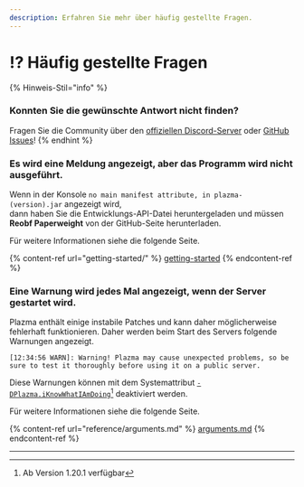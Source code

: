 ```yaml
---
description: Erfahren Sie mehr über häufig gestellte Fragen.
---
```


# ⁉️ Häufig gestellte Fragen

{% Hinweis-Stil="info" %}

### Konnten Sie die gewünschte Antwort nicht finden?

Fragen Sie die Community über den [offiziellen Discord-Server](https://discord.gg/MmfC52K8A8) oder [GitHub Issues](https://github.com/PlazmaMC/PlazmaBukkit/issues)!
{% endhint %}

### Es wird eine Meldung angezeigt, aber das Programm wird nicht ausgeführt.

Wenn in der Konsole `no main manifest attribute, in plazma-(version).jar` angezeigt wird,\
dann haben Sie die Entwicklungs-API-Datei heruntergeladen und müssen **Reobf Paperweight** von der GitHub-Seite herunterladen.

Für weitere Informationen siehe die folgende Seite.

{% content-ref url="getting-started/" %}
[getting-started](getting-started#id-2)
{% endcontent-ref %}

### Eine Warnung wird jedes Mal angezeigt, wenn der Server gestartet wird.

Plazma enthält einige instabile Patches und kann daher möglicherweise fehlerhaft funktionieren. Daher werden beim Start des Servers folgende Warnungen angezeigt.

```log
[12:34:56 WARN]: Warning! Plazma may cause unexpected problems, so be sure to test it thoroughly before using it on a public server.
```

Diese Warnungen können mit dem Systemattribut [`-DPlazma.iKnowWhatIAmDoing`](#user-content-fn-1)[^1] deaktiviert werden.

Für weitere Informationen siehe die folgende Seite.

{% content-ref url="reference/arguments.md" %}
[arguments.md](reference/arguments.md#plazma.iknowwhatiamdoing)
{% endcontent-ref %}

***

[^1]: Ab Version 1.20.1 verfügbar
